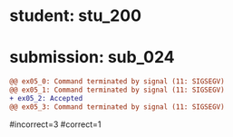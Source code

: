 # student: stu_200
# submission: sub_024

```diff
@@ ex05_0: Command terminated by signal (11: SIGSEGV)
@@ ex05_1: Command terminated by signal (11: SIGSEGV)
+ ex05_2: Accepted
@@ ex05_3: Command terminated by signal (11: SIGSEGV)
```
#incorrect=3
#correct=1
